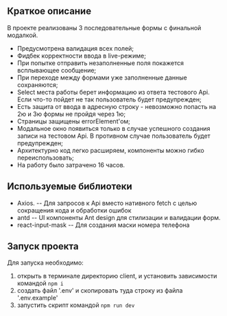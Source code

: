 ## Краткое описание
В проекте реализованы 3 последовательные формы с финальной модалкой. 
 - Предусмотрена валидация всех полей;
 - Фидбек корректности ввода в live-режиме;
 - При попытке отправить незаполненные поля покажется всплывающее сообщение;
 - При переходе между формами уже заполненные данные сохраняются;
 - Select места работы берет информацию из ответа тестового Api. Если что-то пойдет не так пользователь будет предупрежден;
 - Есть защита от ввода в адресную строку - невозможно попасть на 2ю и 3ю формы не пройдя через 1ю;
 - Страницы защищены errorElement'ом;
 - Модальное окно появиться только в случае успешного создания записи на тестовом Api. В противном случае пользователь будет предупрежден;
 - Архитектурно код легко расширяем, компоненты можно гибко переиспользовать;
 - На работу было затрачено 16 часов.

## Используемые библиотеки 
 - Axios.
 -- Для запросов к Api вместо нативного fetch с целью сокращения кода и обработки ошибок
 - antd
 -- UI компоненты Ant design для стилизации и валидации форм. 
 - react-input-mask 
 -- Для создания маски номера телефона

## Запуск проекта 

Для запуска необходимо:
  1. открыть в терминале директорию client, и установить зависимости командой ```npm i```
  2. создать файл '.env' и скопировать туда строку из файла '.env.example'
  3. запустить скрипт командой ```npm run dev``` 
